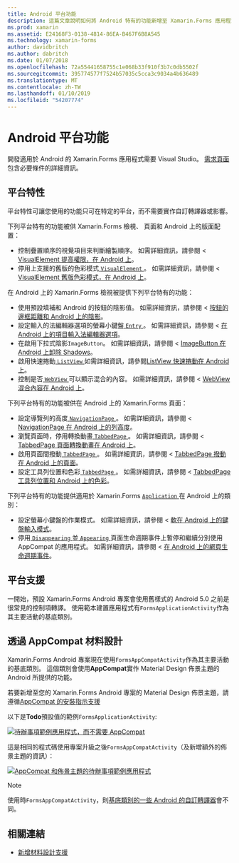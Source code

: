 ```yaml
---
title: Android 平台功能
description: 這篇文章說明如何將 Android 特有的功能新增至 Xamarin.Forms 應用程式。
ms.prod: xamarin
ms.assetid: E24168F3-0138-4814-86EA-B467F6B8A545
ms.technology: xamarin-forms
author: davidbritch
ms.author: dabritch
ms.date: 01/07/2018
ms.openlocfilehash: 72a55441658755c1e068b33f910f3b7c0db5502f
ms.sourcegitcommit: 395774577f7524b57035c5cca3c9034a4b636489
ms.translationtype: MT
ms.contentlocale: zh-TW
ms.lasthandoff: 01/10/2019
ms.locfileid: "54207774"
---
```

# <a name="android-platform-features"></a>Android 平台功能

開發適用於 Android 的 Xamarin.Forms 應用程式需要 Visual Studio。 [需求頁面](~/xamarin-forms/get-started/installation.md)包含必要條件的詳細資訊。

## <a name="platform-specifics"></a>平台特性

平台特性可讓您使用的功能只可在特定的平台，而不需要實作自訂轉譯器或影響。

下列平台特有的功能被供 Xamarin.Forms 檢視、 頁面和 Android 上的版面配置：

- 控制疊置順序的視覺項目來判斷繪製順序。 如需詳細資訊，請參閱 < [VisualElement 提高權限，在 Android 上](visualelement-elevation.md)。
- 停用上支援的舊版的色彩模式[ `VisualElement` ](xref:Xamarin.Forms.VisualElement)。 如需詳細資訊，請參閱 < [VisualElement 舊版色彩模式，在 Android 上](legacy-color-mode.md)。

在 Android 上的 Xamarin.Forms 檢視被提供下列平台特有的功能：

- 使用預設填補和 Android 的按鈕的陰影值。 如需詳細資訊，請參閱 < [ 按鈕的邊框距離和 Android 上的陰影](button-padding-shadow.md)。
- 設定輸入的法編輯器選項的螢幕小鍵盤[ `Entry` ](xref:Xamarin.Forms.Entry)。 如需詳細資訊，請參閱 <<c0> [ 在 Android 上的項目輸入法編輯器選項](entry-ime-options.md)。
- 在啟用下拉式陰影`ImageButton`。 如需詳細資訊，請參閱 < [ImageButton 在 Android 上卸除 Shadows](imagebutton-drop-shadow.md)。
- 啟用快速捲動[ `ListView` ](xref:Xamarin.Forms.ListView)如需詳細資訊，請參閱[ListView 快速捲動在 Android 上](listview-fast-scrolling.md)。
- 控制是否[ `WebView` ](xref:Xamarin.Forms.WebView)可以顯示混合的內容。 如需詳細資訊，請參閱 < [WebView 混合內容在 Android 上](webview-mixed-content.md)。

下列平台特有的功能被供在 Android 上的 Xamarin.Forms 頁面：

- 設定導覽列的高度[ `NavigationPage` ](xref:Xamarin.Forms.NavigationPage)。 如需詳細資訊，請參閱 < [NavigationPage 在 Android 上的列高度](navigationpage-bar-height.md)。
- 瀏覽頁面時，停用轉換動畫[ `TabbedPage` ](xref:Xamarin.Forms.TabbedPage)。 如需詳細資訊，請參閱 < [TabbedPage 頁面轉換動畫在 Android 上](tabbedpage-transition-animations.md)。
- 啟用頁面間撥動[ `TabbedPage` ](xref:Xamarin.Forms.TabbedPage)。 如需詳細資訊，請參閱 < [TabbedPage 撥動在 Android 上的頁面](tabbedpage-page-swiping.md)。
- 設定工具列位置和色彩[ `TabbedPage` ](xref:Xamarin.Forms.TabbedPage)。 如需詳細資訊，請參閱 < [TabbedPage 工具列位置和 Android 上的色彩](tabbedpage-toolbar-placement-color.md)。

下列平台特有的功能提供適用於 Xamarin.Forms [ `Application` ](xref:Xamarin.Forms.Application)在 Android 上的類別：

- 設定螢幕小鍵盤的作業模式。 如需詳細資訊，請參閱 <<c0> [ 軟在 Android 上的鍵盤輸入模式](soft-keyboard-input-mode.md)。
- 停用[ `Disappearing` ](xref:Xamarin.Forms.Page.Appearing)並[ `Appearing` ](xref:Xamarin.Forms.Page.Appearing)頁面生命週期事件上暫停和繼續分別使用 AppCompat 的應用程式。 如需詳細資訊，請參閱 <<c0> [ 在 Android 上的網頁生命週期事件](page-lifecycle-events.md)。

## <a name="platform-support"></a>平台支援

一開始，預設 Xamarin.Forms Android 專案會使用舊樣式的 Android 5.0 之前是很常見的控制項轉譯。 使用範本建置應用程式有`FormsApplicationActivity`作為其主要活動的基底類別。

## <a name="material-design-via-appcompat"></a>透過 AppCompat 材料設計

Xamarin.Forms Android 專案現在使用`FormsAppCompatActivity`作為其主要活動的基底類別。 這個類別會使用**AppCompat**實作 Material Design 佈景主題的 Android 所提供的功能。

若要新增至您的 Xamarin.Forms Android 專案的 Material Design 佈景主題，請遵循[AppCompat 的安裝指示支援](appcompat-material-design.md)

以下是**Todo**預設值的範例`FormsApplicationActivity`:

[![](images/before-appcompat-sml.png "待辦事項範例應用程式，而不需要 AppCompat")](images/before-appcompat.png#lightbox "沒有 AppCompat 的待辦事項範例應用程式")

這是相同的程式碼使用專案升級之後`FormsAppCompatActivity`（及新增額外的佈景主題的資訊）：

[![](images/post-appcompat-sml.png "AppCompat 和佈景主題的待辦事項範例應用程式")](images/post-appcompat.png#lightbox "AppCompat 和佈景主題的待辦事項範例應用程式")

> [!NOTE]
> 使用時`FormsAppCompatActivity`，則[基底類別的一些 Android 的自訂轉譯器](~/xamarin-forms/app-fundamentals/custom-renderer/renderers.md)會不同。

## <a name="related-links"></a>相關連結

- [新增材料設計支援](appcompat-material-design.md)
